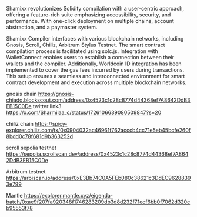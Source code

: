  Shamixx revolutionizes Solidity compilation with a user-centric approach, offering a feature-rich suite emphasizing accessibility, security, and performance. With one-click deployment on multiple chains, account abstraction, and a paymaster system. 

 Shamixx Compiler interfaces with various blockchain networks, including Gnosis, Scroll, Chiliz, Arbitrum Stylus Testnet. The smart contract compilation process is facilitated using solc.js. Integration with WalletConnect enables users to establish a connection between their wallets and the compiler. Additionally, Worldcoin ID integration has been implemented to cover the gas fees incurred by users during transactions. This setup ensures a seamless and interconnected environment for smart contract development and execution across multiple blockchain networks.




gnosis chain
https://gnosis-chiado.blockscout.com/address/0x4523c1c28c8774d44368ef7A8642DdB3EB15C0De
twitter link3
https://x.com/Sharmilaa_c/status/1726106639080509847?s=20

chiliz chain
https://spicy-explorer.chiliz.com/tx/0x0904032ac46961f762acccb4cc71e5eb45bcfe260f8bdd0c78f681d9b363252d

scroll sepolia testnet
https://sepolia.scrollscan.dev/address/0x4523c1c28c8774d44368ef7A8642DdB3EB15C0De

Arbitrum testnet
https://arbiscan.io/address/0xE3Bb74C0A5FEb080c38621c3DdEC96288393e799


Mantle
https://explorer.mantle.xyz/eigenda-batch/0xae9f207fa920348f1746283209db3d8d232f71ecf6bb0f7062d320cb95553f78



